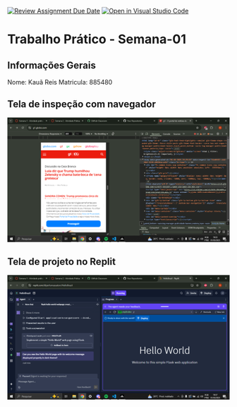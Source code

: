 [![Review Assignment Due Date](https://classroom.github.com/assets/deadline-readme-button-22041afd0340ce965d47ae6ef1cefeee28c7c493a6346c4f15d667ab976d596c.svg)](https://classroom.github.com/a/Ue6hVgM5)
[![Open in Visual Studio Code](https://classroom.github.com/assets/open-in-vscode-2e0aaae1b6195c2367325f4f02e2d04e9abb55f0b24a779b69b11b9e10269abc.svg)](https://classroom.github.com/online_ide?assignment_repo_id=18474861&assignment_repo_type=AssignmentRepo)
# Trabalho Prático - Semana-01

## Informações Gerais
Nome: Kauã Reis
Matricula: 885480

## Tela de inspeção com navegador
![alt text](image.png)

## Tela de projeto no Replit

![alt text](image-1.png)